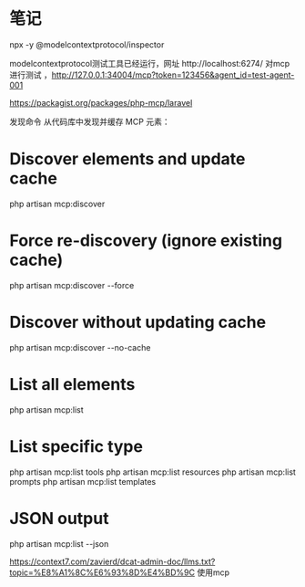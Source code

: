 # 笔记


npx -y @modelcontextprotocol/inspector

modelcontextprotocol测试工具已经运行，网址 http://localhost:6274/ 
对mcp进行测试 ，http://127.0.0.1:34004/mcp?token=123456&agent_id=test-agent-001


https://packagist.org/packages/php-mcp/laravel


发现命令
从代码库中发现并缓存 MCP 元素：

# Discover elements and update cache
php artisan mcp:discover

# Force re-discovery (ignore existing cache)
php artisan mcp:discover --force

# Discover without updating cache
php artisan mcp:discover --no-cache

# List all elements
php artisan mcp:list

# List specific type
php artisan mcp:list tools
php artisan mcp:list resources
php artisan mcp:list prompts
php artisan mcp:list templates

# JSON output
php artisan mcp:list --json

https://context7.com/zavierd/dcat-admin-doc/llms.txt?topic=%E8%A1%8C%E6%93%8D%E4%BD%9C
使用mcp

